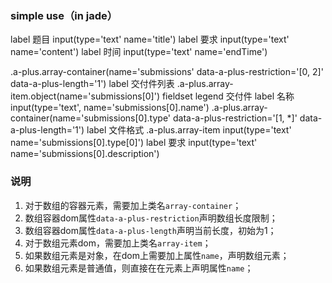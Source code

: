 ### simple use（in jade）

  label 题目
    input(type='text' name='title')
    label 要求
    input(type='text' name='content')
    label 时间
    input(type='text' name='endTime')

  .a-plus.array-container(name='submissions' data-a-plus-restriction='[0, 2]' data-a-plus-length='1')
      label 交付件列表
      .a-plus.array-item.object(name='submissions[0]')
        fieldset
          legend 交付件
          label 名称
          input(type='text', name='submissions[0].name')
          .a-plus.array-container(name='submissions[0].type' data-a-plus-restriction='[1, *]' data-a-plus-length='1')
            label 文件格式
            .a-plus.array-item
              input(type='text' name='submissions[0].type[0]')
          label 要求
          input(type='text' name='submissions[0].description')

### 说明

1. 对于数组的容器元素，需要加上类名`array-container`；
2. 数组容器dom属性`data-a-plus-restriction`声明数组长度限制；
3. 数组容器dom属性`data-a-plus-length`声明当前长度，初始为1；
4. 对于数组元素dom，需要加上类名`array-item`；
5. 如果数组元素是对象，在dom上需要加上属性`name`，声明数组元素；
6. 如果数组元素是普通值，则直接在在元素上声明属性`name`；